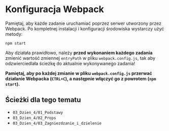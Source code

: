 # Konfiguracja Webpack

Pamiętaj, aby każde zadanie uruchamiać poprzez serwer utworzony przez Webpack. Po kompletnej instalacji i konfiguracji środowiska wystarczy użyć metody:

```shell script
npm start
```

Aby działała prawidłowo, należy **przed wykonaniem każdego zadania** zmienić wartość zmiennej `entryPath` w pliku `webpack.config.js`, tak aby odzwierciedlała ścieżkę do aktualnie wykonywanego zadania!

**Pamiętaj, aby po każdej zmianie w pliku `webpack.config.js` przerwać działanie Webpacka (`CTRL+C`), a następnie włączyć go z powrotem (`npm start`).**

## Ścieżki dla tego tematu

- `03_Dzien_4/01_Podstawy`
- `03_Dzien_4/02_Props`
- `03_Dzien_4/03_Zagniezdzanie_i_dzielenie`